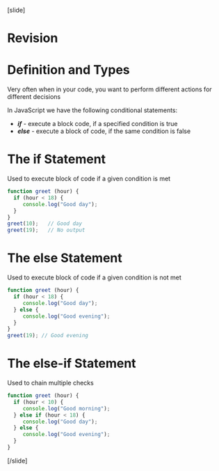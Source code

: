 [slide]
# Revision 

# Definition and Types
Very often when in your code, you want to perform different actions for different decisions

In JavaScript we have the following conditional statements:

* ***if*** - execute a block code, if a specified condition is true
* ***else*** - execute a block of code, if the same condition is false

# The if Statement
Used to execute block of code if a given condition is met

```js
function greet (hour) {
  if (hour < 18) {
     console.log("Good day");
  }
}
greet(10);   // Good day
greet(19);   // No output
```

# The else Statement
Used to execute block of code if a given condition is not met

```js
function greet (hour) {
  if (hour < 18) {
     console.log("Good day");
  } else {
     console.log("Good evening");
  }
}
greet(19); // Good evening
```

# The else-if Statement
Used to chain multiple checks

```js
function greet (hour) {
  if (hour < 10) {
     console.log("Good morning");
  } else if (hour < 18) {
     console.log("Good day");
  } else {
     console.log("Good evening");
  }
}
```
[/slide]
